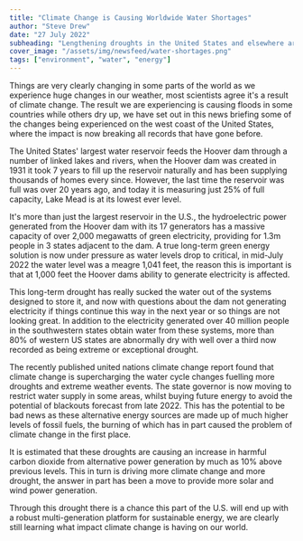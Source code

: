 ```yaml
---
title: "Climate Change is Causing Worldwide Water Shortages"
author: "Steve Drew"
date: "27 July 2022"
subheading: "Lengthening droughts in the United States and elsewhere are having a profound impact on water levels and energy generation"
cover_image: "/assets/img/newsfeed/water-shortages.png"
tags: ["environment", "water", "energy"]
---
```

Things are very clearly changing in some parts of the world as we experience huge changes in our weather, most scientists agree it's a result of climate change. The result we are experiencing is causing floods in some countries while others dry up, we have set out in this news briefing some of the changes being experienced on the west coast of the United States, where the impact is now breaking all records that have gone before.

The United States' largest water reservoir feeds the Hoover dam through a number of linked lakes and rivers, when the Hoover dam was created in 1931 it took 7 years to fill up the reservoir naturally and has been supplying thousands of homes every since. However, the last time the reservoir was full was over 20 years ago, and today it is measuring just 25% of full capacity, Lake Mead is at its lowest ever level. 

It's more than just the largest reservoir in the U.S., the hydroelectric power generated from the Hoover dam with its 17 generators has a massive capacity of over 2,000 megawatts of green electricity, providing for 1.3m people in 3 states adjacent to the dam. A true long-term green energy solution is now under pressure as water levels drop to critical, in mid-July 2022 the water level was a meagre 1,041 feet, the reason this is important is that at 1,000 feet the Hoover dams ability to generate electricity is affected. 

This long-term drought has really sucked the water out of the systems designed to store it, and now with questions about the dam not generating electricity if things continue this way in the next year or so things are not looking great. In addition to the electricity generated over 40 million people in the southwestern states obtain water from these systems, more than 80% of western US states are abnormally dry with well over a third now recorded as being extreme or exceptional drought.

The recently published united nations climate change report found that climate change is supercharging the water cycle changes fuelling more droughts and extreme weather events. The state governor is now moving to restrict water supply in some areas, whilst buying future energy to avoid the potential of blackouts forecast from late 2022. This has the potential to be bad news as these alternative energy sources are made up of much higher levels of fossil fuels, the burning of which has in part caused the problem of climate change in the first place. 

It is estimated that these droughts are causing an increase in harmful carbon dioxide from alternative power generation by much as 10% above previous levels. This in turn is driving more climate change and more drought, the answer in part has been a move to provide more solar and wind power generation. 

Through this drought there is a chance this part of the U.S. will end up with a robust multi-generation platform for sustainable energy, we are clearly still learning what impact climate change is having on our world.